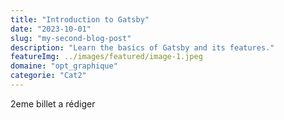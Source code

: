 ```yaml
---
title: "Introduction to Gatsby"
date: "2023-10-01"
slug: "my-second-blog-post"
description: "Learn the basics of Gatsby and its features."
featureImg: ../images/featured/image-1.jpeg
domaine: "opt_graphique"
categorie: "Cat2"
---
```


2eme billet a rédiger